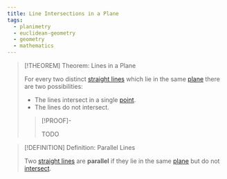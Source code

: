 ```yaml
---
title: Line Intersections in a Plane
tags:
  - planimetry
  - euclidean-geometry
  - geometry
  - mathematics
---
```


>[!THEOREM] Theorem: Lines in a Plane
>
>For every two distinct [straight lines](../Curves/Straight%20Lines/Straight%20Line.md) which lie in the same [plane](../Surfaces/Planes.md) there are two possibilities:
>
>- The lines intersect in a single [point](../Euclidean%20Geometry.md).
>- The lines do not intersect.
>
>>[!PROOF]-
>>
>>TODO
>>
>

>[!DEFINITION] Definition: Parallel Lines
>
>Two [straight lines](../Curves/Straight%20Lines/Straight%20Line.md) are **parallel** if they lie in the same [plane](../Surfaces/Planes.md) but do not [intersect](Line%20Intersections%20in%20a%20Plane.md).
>